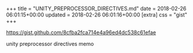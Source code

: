 +++
title = "UNITY_PREPROCESSOR_DIRECTIVES.md"
date = 2018-02-26 06:01:15+00:00
updated = 2018-02-26 06:01:16+00:00
[extra]
css = "gist"
+++

<https://gist.github.com/8cfba2fca714e4a96ed4dc538c61efae>

unity preprocessor directives memo

